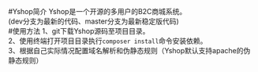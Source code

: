 #Yshop简介
Yshop是一个开源的多用户的B2C商城系统。    
(dev分支为最新的代码、master分支为最新稳定版代码)    
#使用方法
1、git下载Yshop源码至项目目录。    
2、使用终端打开项目目录执行`composer install`命令安装依赖。    
3、根据自己实际情况配置域名解析和伪静态规则（Yshop默认支持apache的伪静态规则）    